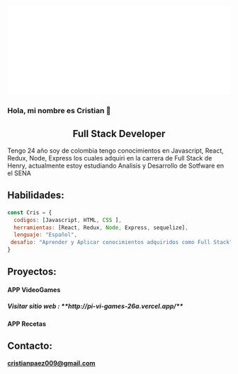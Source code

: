 <img src="https://github.com/CRISTIAN0026/CRISTIAN0026/blob/main/svg.svg" alt="hello world"/>

### Hola, mi nombre es Cristian  👋

<h2 align="center">
Full Stack Developer 
</h2>

<p>Tengo 24 año soy de colombia tengo conocimientos en Javascript, React, Redux, Node, Express los cuales
adquiri en la carrera de Full Stack de Henry, actualmente estoy estudiando Analisis y Desarrollo de Sotfware en el SENA<p/>

## Habilidades:

```javascript
const Cris = {
  codigos: [Javascript, HTML, CSS ],
  herramientas: [React, Redux, Node, Express, sequelize],
  lenguaje: "Español",
 desafio: "Aprender y Aplicar conocimientos adquiridos como Full Stack"
}
```
## Proyectos:
<h4>APP VideoGames<h4/>
<h5>Visitar sitio web : **http://pi-vi-games-26a.vercel.app/**<h5/>

<h4>APP Recetas<h4/>

## Contacto:
**cristianpaez009@gmail.com**